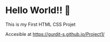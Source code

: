# Hello World!! 🎉

This is my First HTML CSS Projet

Accesible at https://gurdit-s.github.io/Project1/

